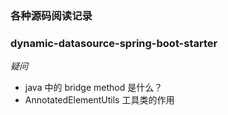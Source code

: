 ### 各种源码阅读记录


### dynamic-datasource-spring-boot-starter
*疑问*
- java 中的 bridge method 是什么？
- AnnotatedElementUtils 工具类的作用